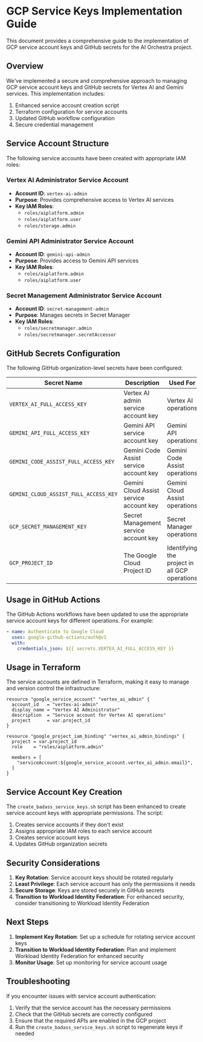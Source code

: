 # GCP Service Keys Implementation Guide

This document provides a comprehensive guide to the implementation of GCP service account keys and GitHub secrets for the AI Orchestra project.

## Overview

We've implemented a secure and comprehensive approach to managing GCP service account keys and GitHub secrets for Vertex AI and Gemini services. This implementation includes:

1. Enhanced service account creation script
2. Terraform configuration for service accounts
3. Updated GitHub workflow configuration
4. Secure credential management

## Service Account Structure

The following service accounts have been created with appropriate IAM roles:

### Vertex AI Administrator Service Account

- **Account ID**: `vertex-ai-admin`
- **Purpose**: Provides comprehensive access to Vertex AI services
- **Key IAM Roles**:
  - `roles/aiplatform.admin`
  - `roles/aiplatform.user`
  - `roles/storage.admin`

### Gemini API Administrator Service Account

- **Account ID**: `gemini-api-admin`
- **Purpose**: Provides access to Gemini API services
- **Key IAM Roles**:
  - `roles/aiplatform.admin`
  - `roles/aiplatform.user`

### Secret Management Administrator Service Account

- **Account ID**: `secret-management-admin`
- **Purpose**: Manages secrets in Secret Manager
- **Key IAM Roles**:
  - `roles/secretmanager.admin`
  - `roles/secretmanager.secretAccessor`

## GitHub Secrets Configuration

The following GitHub organization-level secrets have been configured:

| Secret Name                           | Description                             | Used For                                      |
| ------------------------------------- | --------------------------------------- | --------------------------------------------- |
| `VERTEX_AI_FULL_ACCESS_KEY`           | Vertex AI admin service account key     | Vertex AI operations                          |
| `GEMINI_API_FULL_ACCESS_KEY`          | Gemini API service account key          | Gemini API operations                         |
| `GEMINI_CODE_ASSIST_FULL_ACCESS_KEY`  | Gemini Code Assist service account key  | Gemini Code Assist operations                 |
| `GEMINI_CLOUD_ASSIST_FULL_ACCESS_KEY` | Gemini Cloud Assist service account key | Gemini Cloud Assist operations                |
| `GCP_SECRET_MANAGEMENT_KEY`           | Secret Management service account key   | Secret Manager operations                     |
| `GCP_PROJECT_ID`                      | The Google Cloud Project ID             | Identifying the project in all GCP operations |

## Usage in GitHub Actions

The GitHub Actions workflows have been updated to use the appropriate service account keys for different operations. For example:

```yaml
- name: Authenticate to Google Cloud
  uses: google-github-actions/auth@v1
  with:
    credentials_json: ${{ secrets.VERTEX_AI_FULL_ACCESS_KEY }}
```

## Usage in Terraform

The service accounts are defined in Terraform, making it easy to manage and version control the infrastructure:

```hcl
resource "google_service_account" "vertex_ai_admin" {
  account_id   = "vertex-ai-admin"
  display_name = "Vertex AI Administrator"
  description  = "Service account for Vertex AI operations"
  project      = var.project_id
}

resource "google_project_iam_binding" "vertex_ai_admin_bindings" {
  project = var.project_id
  role    = "roles/aiplatform.admin"

  members = [
    "serviceAccount:${google_service_account.vertex_ai_admin.email}",
  ]
}
```

## Service Account Key Creation

The `create_badass_service_keys.sh` script has been enhanced to create service account keys with appropriate permissions. The script:

1. Creates service accounts if they don't exist
2. Assigns appropriate IAM roles to each service account
3. Creates service account keys
4. Updates GitHub organization secrets

## Security Considerations

1. **Key Rotation**: Service account keys should be rotated regularly
2. **Least Privilege**: Each service account has only the permissions it needs
3. **Secure Storage**: Keys are stored securely in GitHub secrets
4. **Transition to Workload Identity Federation**: For enhanced security, consider transitioning to Workload Identity Federation

## Next Steps

1. **Implement Key Rotation**: Set up a schedule for rotating service account keys
2. **Transition to Workload Identity Federation**: Plan and implement Workload Identity Federation for enhanced security
3. **Monitor Usage**: Set up monitoring for service account usage

## Troubleshooting

If you encounter issues with service account authentication:

1. Verify that the service account has the necessary permissions
2. Check that the GitHub secrets are correctly configured
3. Ensure that the required APIs are enabled in the GCP project
4. Run the `create_badass_service_keys.sh` script to regenerate keys if needed
